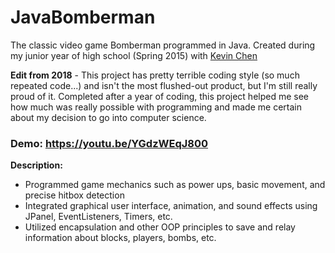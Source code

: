 # JavaBomberman
The classic video game Bomberman programmed in Java. Created during my junior year of high school (Spring 2015) with [Kevin Chen](https://github.com/kevinbc0)

**Edit from 2018** - This project has pretty terrible coding style (so much repeated code...) and isn't the most flushed-out product, but I'm still really proud of it. Completed after a year of coding, this project helped me see how much was really possible with programming and made me certain about my decision to go into computer science. 

### Demo: https://youtu.be/YGdzWEqJ800

**Description:**
- Programmed game mechanics such as power ups, basic movement, and precise hitbox detection
- Integrated graphical user interface, animation, and sound effects using JPanel, EventListeners, Timers, etc.
- Utilized encapsulation and other OOP principles to save and relay information about blocks, players, bombs, etc.
